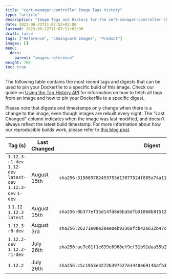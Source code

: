 ```yaml
---
title: "cert-manager-controller Image Tags History"
type: "article"
description: "Image Tags and History for the cert-manager-controller Chainguard Image"
date: 2023-06-22T11:07:52+02:00
lastmod: 2023-06-22T11:07:52+02:00
draft: false
tags: ["Reference", "Chainguard Images", "Product"]
images: []
menu:
  docs:
    parent: "images-reference"
weight: 700
toc: true
---
```


The following table contains the most recent tags and digests that can be used to pin your Dockerfile to a specific build of this image. Check our guide on [Using the Tag History API](/chainguard/chainguard-images/using-the-tag-history-api/) for information on how to fetch all tags from an image and how to pin your Dockerfile to a specific digest.

Please note that digests and timestamps only change when there is a change to the image, even though images are rebuilt every night. The "Last Changed" column indicates when the image was last modified, and doesn't always reflect the latest build timestamp. For more information about how our reproducible builds work, please refer to [this blog post](https://www.chainguard.dev/unchained/reproducing-chainguards-reproducible-image-builds).

| Tag (s)                                                       | Last Changed | Digest                                                                    |
|---------------------------------------------------------------|--------------|---------------------------------------------------------------------------|
|  `1.12.3-r1-dev` `1.12-dev` `latest-dev` `1.12.3-dev` `1-dev` | August 15th  | `sha256:315689782493753d13877524f885a74a117f142b77239c5228c80464abf79b10` |
|  `1` `1.12` `1.12.3` `latest`                                 | August 15th  | `sha256:0b377ef35d14fd8d6ba5dfb31860b8151208e227f1ee05d7a84aaf9763722b0d` |
|  `1.12.3-r0-dev`                                              | August 3rd   | `sha256:26271e08e28ee0eb93368fcb426632b47cb9720f0d46a2d2527a9e48d167620f` |
|  `1.12.2-dev` `1.12.2-r1-dev`                                 | July 26th    | `sha256:ae7e01f1e839e6968ef9ef51b91daa55b2a89ffbd4edc31aec7debd4afd38a9f` |
|  `1.12.2`                                                     | July 26th    | `sha256:c5c1953e32726397527e3440e6914bafb39ddc3f2703b1c754301d8d6daa8f7c` |
